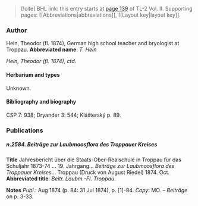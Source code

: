 > [!cite] BHL link: this entry starts at [page 139](https://www.biodiversitylibrary.org/page/33068381) of TL-2 Vol. II.
> Supporting pages: [[Abbreviations|abbreviations]], [[Layout key|layout key]].

### Author

Hein, Theodor (fl. 1874), German high school teacher and bryologist at Troppau. 
**Abbreviated name**: *T. Hein*

*Hein, Theodor (fl. 1874), ctd*.

#### Herbarium and types

Unknown.

#### Bibliography and biography

CSP 7: 938; Dryander 3: 544; Klášterský p. 89.

### Publications

##### n.2584. Beiträge zur Laubmoosflora des Troppauer Kreises

**Title**
Jahresbericht über die Staats-Ober-Realschule in Troppau für das Schuljahr 1873-74 ... 19. Jahrgang... *Beiträge zur Laubmoosflora des Troppauer Kreises*... Troppau (Druck von August Riedel) 1874. Oct.
**Abbreviated title**: *Beitr. Laubm.-Fl. Troppau*.

**Notes**
*Publ*.: Aug 1874 (p. 84: 31 Jul 1874), p. \[1\]-84. *Copy*: MO. – *Beiträge* on p. 3-33.

